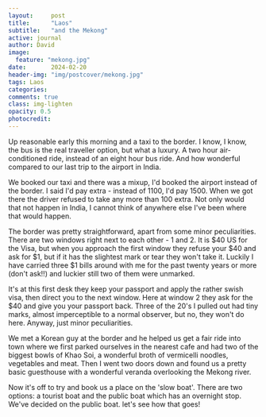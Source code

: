 ```yaml
---
layout:     post
title:      "Laos"
subtitle:   "and the Mekong"
active: journal
author: David
image:
  feature: "mekong.jpg"
date:       2024-02-20
header-img: "img/postcover/mekong.jpg"
tags: Laos
categories: 
comments: true
class: img-lighten 
opacity: 0.5
photocredit:
---
```


Up reasonable early this morning and a taxi to the border. I know, I know, the bus is the real traveller option, but what a luxury. A two hour air-conditioned ride, instead of an eight hour bus ride. And how wonderful compared to our last trip to the airport in India.

We booked our taxi and there was a mixup, I'd booked the airport instead of the border. I said I'd pay extra - instead of 1100, I'd pay 1500. When we got there the driver refused to take any more than 100 extra. Not only would that not happen in India, I cannot think of anywhere else I've been where that would happen.

The border was pretty straightforward, apart from some minor peculiarities. There are two windows right next to each other - 1 and 2. It is $40 US for the Visa, but when you approach the first window they refuse your $40 and ask for $1, but if it has the slightest mark or tear they won't take it. Luckily I have carried three $1 bills around with me for the past twenty years or more (don't ask!!) and luckier still two of them were unmarked.

It's at this first desk they keep your passport and apply the rather swish visa, then direct you to the next window. Here at window 2 they ask for the $40 and give you your passport back. Three of the 20's I pulled out had tiny marks, almost imperceptible to a normal observer, but no, they won't do here. Anyway, just minor peculiarities.

We met a Korean guy at the border and he helped us get a fair ride into town where we first parked ourselves in the nearest cafe and had two of the biggest bowls of Khao Soi, a wonderful broth of vermicelli noodles, vegetables and meat. Then I went two doors down and found us a pretty basic guesthouse with a wonderful veranda overlooking the Mekong river.

Now it's off to try and book us a place on the 'slow boat'. There are two options: a tourist boat and the public boat which has an overnight stop. We've decided on the public boat. let's see how that goes!








